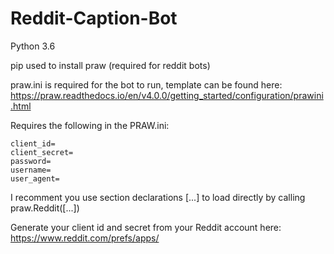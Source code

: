 # Reddit-Caption-Bot

Python 3.6 

pip used to install praw (required for reddit bots) 

praw.ini is required for the bot to run, template can be found here:  
https://praw.readthedocs.io/en/v4.0.0/getting_started/configuration/prawini.html

Requires the following in the PRAW.ini:  
```
client_id=
client_secret=
password=
username=
user_agent=
```

I recomment you use section declarations [...] to load directly by calling praw.Reddit([...])  

Generate your client id and secret from your Reddit account here:  
https://www.reddit.com/prefs/apps/
